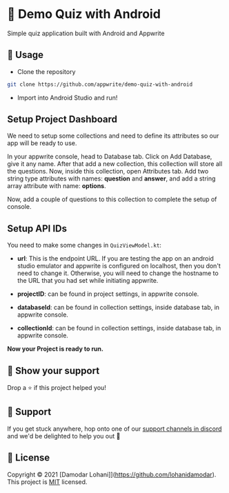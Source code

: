 # 🤖 Demo Quiz with Android

Simple quiz application built with Android and Appwrite

## 🚀 Usage

- Clone the repository

```sh
git clone https://github.com/appwrite/demo-quiz-with-android
```

- Import into Android Studio and run!

## Setup Project Dashboard

We need to setup some collections and need to define its attributes so our app will be ready to use.

In your appwrite console, head to Database tab. Click on Add Database, give it any name. After that add a new collection, this collection will store all the questions. Now, inside this collection, open Attributes tab. Add two string type attributes with names: **question** and **answer**, and add a string array attribute with name: **options**.

Now, add a couple of questions to this collection to complete the setup of console.

## Setup API IDs

You need to make some changes in `QuizViewModel.kt`:

- **url**: This is the endpoint URL. If you are testing the app on an android studio emulator and appwrite is configured on localhost, then you don't need to change it. Otherwise, you will need to change the hostname to the URL that you had set while initiating appwrite.

- **projectID**: can be found in project settings, in appwrite console.

- **databaseId**: can be found in collection settings, inside database tab, in appwrite console.

- **collectionId**: can be found in collection settings, inside database tab, in appwrite console.

**Now your Project is ready to run.**

## 🙌 Show your support

Drop a ⭐️ if this project helped you!

## 🤕 Support

If you get stuck anywhere, hop onto one of our [support channels in discord](https://appwrite.io/discord) and we'd be delighted to help you out 🤝

## 📝 License

Copyright © 2021 [Damodar Lohani]](https://github.com/lohanidamodar).<br />
This project is [MIT](./LICENSE.md) licensed.
